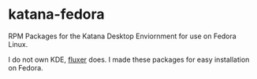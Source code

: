 # katana-fedora
RPM Packages for the Katana Desktop Enviornment for use on Fedora Linux.

I do not own KDE, [fluxer](https://github.com/fluxer) does. I made these packages for easy installation on Fedora.
